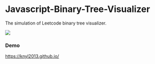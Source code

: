 # Javascript-Binary-Tree-Visualizer

The simulation of Leetcode binary tree visualizer.

<img src="https://i.imgur.com/BhcF5Zm.png"/>

<h3>Demo</h3>
<a href="https://knyl2013.github.io/">https://knyl2013.github.io/</a>
